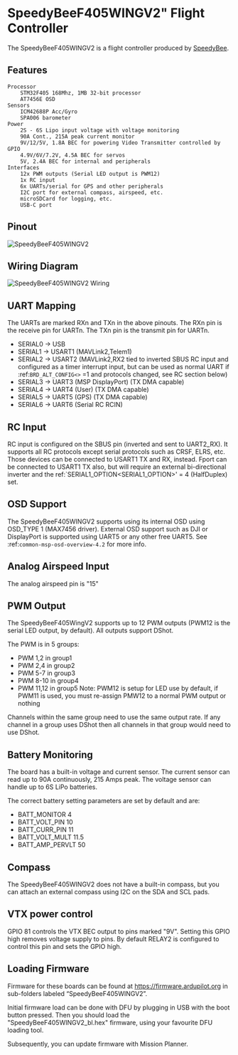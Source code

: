 # SpeedyBeeF405WINGV2" Flight Controller

The SpeedyBeeF405WINGV2 is a flight controller produced by [SpeedyBee](http://www.speedybee.com/).

## Features
    Processor
        STM32F405 168Mhz, 1MB 32-bit processor
        AT7456E OSD
    Sensors
        ICM42688P Acc/Gyro
        SPA006 barometer
    Power
        2S - 6S Lipo input voltage with voltage monitoring
        90A Cont., 215A peak current monitor
        9V/12/5V, 1.8A BEC for powering Video Transmitter controlled by GPIO
        4.9V/6V/7.2V, 4.5A BEC for servos
        5V, 2.4A BEC for internal and peripherals
    Interfaces
        12x PWM outputs (Serial LED output is PWM12)
        1x RC input
        6x UARTs/serial for GPS and other peripherals
        I2C port for external compass, airspeed, etc.
        microSDCard for logging, etc.
        USB-C port
  

## Pinout

![SpeedyBeeF405WINGV2](SpeedyBeeF405WING.png)

## Wiring Diagram

![SpeedyBeeF405WINGV2 Wiring](SpeedyBeeF405WING_wiring.png)

## UART Mapping

The UARTs are marked RXn and TXn in the above pinouts. The RXn pin is the
receive pin for UARTn. The TXn pin is the transmit pin for UARTn.

 - SERIAL0 -> USB
 - SERIAL1 -> USART1 (MAVLink2,Telem1)
 - SERIAL2 -> USART2 (MAVLink2,RX2 tied to inverted SBUS RC input and configured as a timer interrupt input, but can be used as normal UART if :ref:`BRD_ALT_CONFIG<>` =1 and protocols changed, see RC section below) 
 - SERIAL3 -> UART3 (MSP DisplayPort) (TX DMA capable)
 - SERIAL4 -> UART4 (User) (TX DMA capable)
 - SERIAL5 -> UART5 (GPS) (TX DMA capable)
 - SERIAL6 -> UART6 (Serial RC RCIN) 


## RC Input

RC input is configured on the SBUS pin (inverted and sent to UART2_RX). It supports all RC
protocols except serial protocols such as CRSF, ELRS, etc. Those devices can be connected to USART1 TX and RX, instead.
Fport can be connected to USART1 TX also, but will require an external bi-directional inverter and the ref:`SERIAL1_OPTION<SERIAL1_OPTION>' = 4 (HalfDuplex) set.
   
## OSD Support

The SpeedyBeeF405WINGV2 supports using its internal OSD using OSD_TYPE 1 (MAX7456 driver). External OSD support such as DJI or DisplayPort is supported using UART5 or any other free UART5. See :ref:`common-msp-osd-overview-4.2` for more info.

## Analog Airspeed Input

The analog airspeed pin is "15"

## PWM Output

The SpeedyBeeF405WingV2 supports up to 12 PWM outputs (PWM12 is the serial LED output, by default). All outputs support DShot.

The PWM is in 5 groups:

 - PWM 1,2 in group1
 - PWM 2,4 in group2
 - PWM 5-7 in group3
 - PWM 8-10 in group4
 - PWM 11,12 in group5  Note: PWM12 is setup for LED use by default, if PWM11 is used, you must re-assign PMW12 to a normal PWM output or nothing

Channels within the same group need to use the same output rate. If
any channel in a group uses DShot then all channels in that group would need
to use DShot.

## Battery Monitoring

The board has a built-in voltage and current sensor. The current
sensor can read up to 90A continuously, 215 Amps peak. The voltage sensor can handle up to 6S
LiPo batteries.

The correct battery setting parameters are set by default and are:

 - BATT_MONITOR 4
 - BATT_VOLT_PIN 10
 - BATT_CURR_PIN 11
 - BATT_VOLT_MULT 11.5
 - BATT_AMP_PERVLT 50

## Compass

The SpeedyBeeF405WINGV2 does not have a built-in compass, but you can attach an external compass using I2C on the SDA and SCL pads.

## VTX power control

GPIO 81 controls the VTX BEC output to pins marked "9V". Setting this GPIO high removes voltage supply to pins. By default RELAY2 is configured to control this pin and sets the GPIO high.

## Loading Firmware
Firmware for these boards can be found at https://firmware.ardupilot.org in sub-folders labeled “SpeedyBeeF405WINGV2”.

Initial firmware load can be done with DFU by plugging in USB with the
boot button pressed. Then you should load the "SpeedyBeeF405WINGV2_bl.hex"
firmware, using your favourite DFU loading tool.

Subsequently, you can update firmware with Mission Planner.


